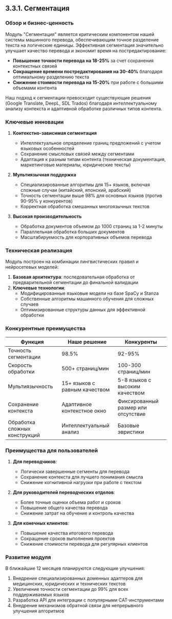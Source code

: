 ## 3.3.1. Сегментация

### Обзор и бизнес-ценность

Модуль "Сегментация" является критическим компонентом нашей системы машинного перевода, обеспечивающим точное разделение текста на логические единицы. Эффективная сегментация значительно улучшает качество перевода и экономит время на постредактирование:

- **Повышение точности перевода на 18-25%** за счет сохранения контекстных связей
- **Сокращение времени постредактирования на 30-40%** благодаря оптимальному разделению текста
- **Снижение стоимости перевода на 15-20%** при работе с большими объемами контента

Наш подход к сегментации превосходит существующие решения (Google Translate, DeepL, SDL Trados) благодаря интеллектуальному анализу контекста и адаптивной обработке различных типов контента.

### Ключевые инновации


1. **Контекстно-зависимая сегментация**
    
    - Интеллектуальное определение границ предложений с учетом языковых особенностей
    - Сохранение смысловых связей между сегментами
    - Адаптация к разным типам контента (техническая документация, маркетинговые материалы, юридические тексты)
2. **Мультиязычная поддержка**
    
    - Специализированные алгоритмы для 15+ языков, включая сложные случаи (китайский, японский, арабский)
    - Точность сегментации выше 98% для основных языков (против 90-95% у конкурентов)
    - Корректная обработка смешанных многоязычных текстов
3. **Высокая производительность**
    
    - Обработка документов объемом до 1000 страниц за 1-2 минуты
    - Параллельная обработка больших документов
    - Масштабируемость для корпоративных объемов перевода

### Техническая реализация

Модуль построен на комбинации лингвистических правил и нейросетевых моделей:

1. **Базовая архитектура**: последовательная обработка от предварительной сегментации до финальной валидации
2. **Ключевые технологии**:
    - Модифицированные языковые модели на базе SpaCy и Stanza
    - Собственные алгоритмы машинного обучения для сложных случаев
    - Оптимизированные структуры данных для эффективной обработки

### Конкурентные преимущества

|Функция|Наше решение|Конкуренты|
|---|---|---|
|Точность сегментации|98.5%|92-95%|
|Скорость обработки|500+ страниц/мин|100-300 страниц/мин|
|Мультиязычность|15+ языков с равным качеством|5-8 языков с высоким качеством|
|Сохранение контекста|Адаптивное контекстное окно|Фиксированный размер или отсутствие|
|Обработка сложных конструкций|Интеллектуальный анализ|Базовые эвристики|

### Преимущества для пользователей

1. **Для переводчиков**:
    
    - Логически завершенные сегменты для перевода
    - Сохранение контекста для лучшего понимания смысла
    - Снижение когнитивной нагрузки при работе с текстом
2. **Для руководителей переводческих отделов**:
    
    - Более точные оценки объема работ и сроков
    - Повышение общего качества перевода
    - Снижение затрат на обучение и контроль качества
3. **Для конечных клиентов**:
    
    - Повышение качества итогового перевода
    - Сокращение сроков выполнения проектов
    - Снижение стоимости перевода для регулярных клиентов

### Развитие модуля

В ближайшие 12 месяцев планируются следующие улучшения:

1. Внедрение специализированных доменных адаптеров для медицинских, юридических и технических текстов
2. Увеличение точности сегментации до 99% для всех поддерживаемых языков
3. Разработка API для интеграции с популярными CAT-инструментами
4. Внедрение механизмов обратной связи для непрерывного улучшения алгоритмов
